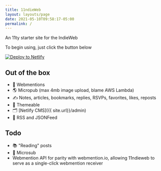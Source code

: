 ```yaml
---
title: 11ndieWeb
layout: layouts/page
date: 2021-05-10T09:58:17-05:00
permalink: /
---
```


An 11ty starter site for the IndieWeb

To begin using, just click the button below

[![Deploy to Netlify](https://www.netlify.com/img/deploy/button.svg)](https://app.netlify.com/start/deploy?repository=https://github.com/rockorager/11ndieWeb)

## Out of the box

- 🚀 Webmentions
- 🌎 Micropub (max 4mb image upload, blame AWS Lambda)
- ✍️ Notes, articles, bookmarks, replies, RSVPs, favorites, likes, reposts
- 🎨 Themeable
- 🗂 [Netlify CMS]({{ site.url}}/admin)
- 📡 RSS and JSONFeed

## Todo
- 📚 "Reading" posts
- 📡 Microsub
- Webmention API for parity with webmention.io, allowing 11ndieweb to serve as a single-click webmention receiver